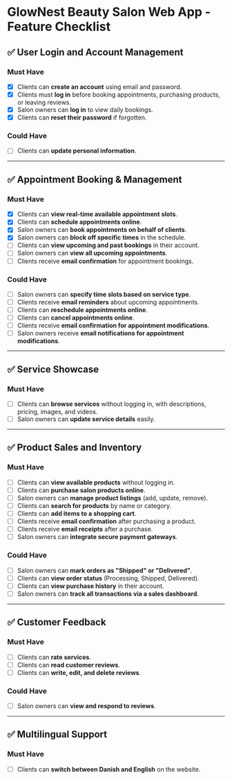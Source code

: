 # GlowNest Beauty Salon Web App - Feature Checklist

## ✅ User Login and Account Management

### Must Have
- [x] Clients can **create an account** using email and password.
- [x] Clients must **log in** before booking appointments, purchasing products, or leaving reviews.
- [x] Salon owners can **log in** to view daily bookings.
- [x] Clients can **reset their password** if forgotten.

### Could Have
- [ ] Clients can **update personal information**.

---

## ✅ Appointment Booking & Management

### Must Have
- [x] Clients can **view real-time available appointment slots**.
- [x] Clients can **schedule appointments online**.
- [x] Salon owners can **book appointments on behalf of clients**.
- [x] Salon owners can **block off specific times** in the schedule.
- [ ] Clients can **view upcoming and past bookings** in their account.
- [ ] Salon owners can **view all upcoming appointments**.
- [ ] Clients receive **email confirmation** for appointment bookings.

### Could Have
- [ ] Salon owners can **specify time slots based on service type**.
- [ ] Clients receive **email reminders** about upcoming appointments.
- [ ] Clients can **reschedule appointments online**.
- [ ] Clients can **cancel appointments online**.
- [ ] Clients receive **email confirmation for appointment modifications**.
- [ ] Salon owners receive **email notifications for appointment modifications**.

---

## ✅ Service Showcase

### Must Have
- [ ] Clients can **browse services** without logging in, with descriptions, pricing, images, and videos.
- [ ] Salon owners can **update service details** easily.

---

## ✅ Product Sales and Inventory

### Must Have
- [ ] Clients can **view available products** without logging in.
- [ ] Clients can **purchase salon products online**.
- [ ] Salon owners can **manage product listings** (add, update, remove).
- [ ] Clients can **search for products** by name or category.
- [ ] Clients can **add items to a shopping cart**.
- [ ] Clients receive **email confirmation** after purchasing a product.
- [ ] Clients receive **email receipts** after a purchase.
- [ ] Salon owners can **integrate secure payment gateways**.

### Could Have
- [ ] Salon owners can **mark orders as "Shipped" or "Delivered"**.
- [ ] Clients can **view order status** (Processing, Shipped, Delivered).
- [ ] Clients can **view purchase history** in their account.
- [ ] Salon owners can **track all transactions via a sales dashboard**.

---

## ✅ Customer Feedback

### Must Have
- [ ] Clients can **rate services**.
- [ ] Clients can **read customer reviews**.
- [ ] Clients can **write, edit, and delete reviews**.

### Could Have
- [ ] Salon owners can **view and respond to reviews**.

---

## ✅ Multilingual Support

### Must Have
- [ ] Clients can **switch between Danish and English** on the website.
